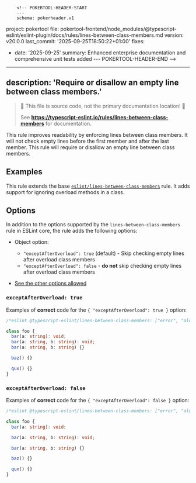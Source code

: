         <!-- POKERTOOL-HEADER-START
        ---
        schema: pokerheader.v1
project: pokertool
file: pokertool-frontend/node_modules/@typescript-eslint/eslint-plugin/docs/rules/lines-between-class-members.md
version: v20.0.0
last_commit: '2025-09-25T18:50:22+01:00'
fixes:
- date: '2025-09-25'
  summary: Enhanced enterprise documentation and comprehensive unit tests added
        ---
        POKERTOOL-HEADER-END -->
---
description: 'Require or disallow an empty line between class members.'
---

> 🛑 This file is source code, not the primary documentation location! 🛑
>
> See **https://typescript-eslint.io/rules/lines-between-class-members** for documentation.

This rule improves readability by enforcing lines between class members. It will not check empty lines before the first member and after the last member. This rule will require or disallow an empty line between class members.

## Examples

This rule extends the base [`eslint/lines-between-class-members`](https://eslint.org/docs/rules/lines-between-class-members) rule.
It adds support for ignoring overload methods in a class.

## Options

In addition to the options supported by the `lines-between-class-members` rule in ESLint core, the rule adds the following options:

- Object option:

  - `"exceptAfterOverload": true` (default) - Skip checking empty lines after overload class members
  - `"exceptAfterOverload": false` - **do not** skip checking empty lines after overload class members

- [See the other options allowed](https://github.com/eslint/eslint/blob/main/docs/rules/lines-between-class-members.md#options)

### `exceptAfterOverload: true`

Examples of **correct** code for the `{ "exceptAfterOverload": true }` option:

```ts
/*eslint @typescript-eslint/lines-between-class-members: ["error", "always", { "exceptAfterOverload": true }]*/

class foo {
  bar(a: string): void;
  bar(a: string, b: string): void;
  bar(a: string, b: string) {}

  baz() {}

  qux() {}
}
```

### `exceptAfterOverload: false`

Examples of **correct** code for the `{ "exceptAfterOverload": false }` option:

```ts
/*eslint @typescript-eslint/lines-between-class-members: ["error", "always", { "exceptAfterOverload": false }]*/

class foo {
  bar(a: string): void;

  bar(a: string, b: string): void;

  bar(a: string, b: string) {}

  baz() {}

  qux() {}
}
```
